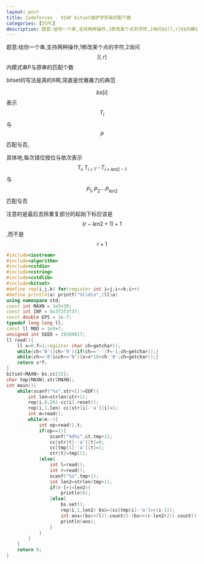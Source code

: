```yaml
---
layout: post
title: Codeforces - 914F bitset维护字符串匹配个数
categories: [ICPC]
description: 题意:给你一个串,支持两种操作,1修改某个点的字符,2询问$$[l,r]$$内模式串P与原串的匹配个数
---
```


题意:给你一个串,支持两种操作,1修改某个点的字符,2询问$$[l,r]$$内模式串P与原串的匹配个数
<!--more-->


bitset的写法是真的6啊,简直是优雅暴力的典范

$$bs[i]$$表示$$T_i$$与$$P$$匹配与否,

具体地,每次错位按位与依次表示$$T_i,T_{i+1} \cdots T_{i+len2-1}$$与$$P_1,P_2 \cdots P_{len2}$$匹配与否

注意的是最后去除重复部分的起始下标应该是$$(r-len2+1)+1$$,而不是$$r+1$$

```C++
#include<iostream>
#include<algorithm>
#include<cstdio>
#include<cstring>
#include<cstdlib>
#include<bitset>
#define rep(i,j,k) for(register int i=j;i<=k;i++)
#define println(a) printf("%lld\n",(ll)a)
using namespace std;
const int MAXN = 1e5+30;
const int INF = 0x3f3f3f3f;
const double EPS = 1e-7;
typedef long long ll;
const ll MOD = 1e9+7; 
unsigned int SEED = 19260817;
ll read(){
    ll x=0,f=1;register char ch=getchar();
    while(ch<'0'||ch>'9'){if(ch=='-')f=-1;ch=getchar();}
    while(ch>='0'&&ch<='9'){x=x*10+ch-'0';ch=getchar();}
    return x*f;
}
bitset<MAXN> bs,cc[32];
char tmp[MAXN],str[MAXN];
int main(){
    while(scanf("%s",str+1)!=EOF){
        int len=strlen(str+1);
        rep(i,0,26) cc[i].reset();
        rep(i,1,len) cc[str[i]-'a'][i]=1;
        int m=read();
        while(m--){
            int op=read(),t;
            if(op==1){
                scanf("%d%s",&t,tmp+1);
                cc[str[t]-'a'][t]=0;
                cc[tmp[1]-'a'][t]=1;
                str[t]=tmp[1];
            }else{
                int l=read();
                int r=read();
                scanf("%s",tmp+1);
                int len2=strlen(tmp+1);
                if(r-l+1<len2){
                    println(0);
                }else{
                    bs.set();
                    rep(i,1,len2) bs&=(cc[tmp[i]-'a']>>(i-1));
                    int ans=(bs>>(l)).count()-(bs>>(r-len2+2)).count();
                    println(ans);
                }
            }
        }
    }
    return 0;
}
```
